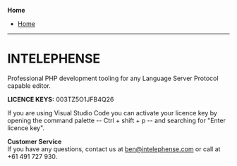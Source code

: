 **Home**
- [Home](../index.md)
---

# INTELEPHENSE
Professional PHP development tooling for any Language Server Protocol capable editor.  

**LICENCE KEYS:**
003TZ5O1JFB4Q26  

If you are using Visual Studio Code you can activate your licence key by opening the command palette -- Ctrl + shift + p -- and searching for "Enter licence key".

**Customer Service**  
If you have any questions, contact us at ben@intelephense.com or call at +61 491 727 930.


